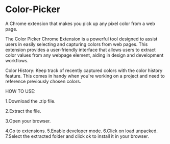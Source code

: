 # Color-Picker
 
A Chrome extension that makes you pick up any pixel color from a web page.

The Color Picker Chrome Extension is a powerful tool designed to assist users in easily selecting and capturing colors from web pages. This extension provides a user-friendly interface that allows users to extract color values from any webpage element, aiding in design and development workflows.

Color History: Keep track of recently captured colors with the color history feature. This comes in handy when you're working on a project and need to reference previously chosen colors.

HOW TO USE:

1.Download the .zip file.

2.Extract the file.

3.Open your browser.

4.Go to extensions.
5.Enable developer mode.
6.Click on load unpacked.
7.Select the extracted folder and click ok to install it in your browser.
